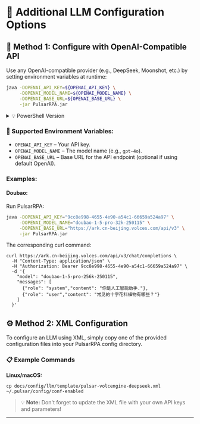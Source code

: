 # 🤖 Additional LLM Configuration Options

## 🔌 Method 1: Configure with OpenAI-Compatible API

Use any OpenAI-compatible provider (e.g., DeepSeek, Moonshot, etc.) by setting environment variables at runtime:

```bash
java -DOPENAI_API_KEY=${OPENAI_API_KEY} \
     -DOPENAI_MODEL_NAME=${OPENAI_MODEL_NAME} \
     -DOPENAI_BASE_URL=${OPENAI_BASE_URL} \
     -jar PulsarRPA.jar
```

<details>
<summary>💡 PowerShell Version</summary>

```powershell
java -DOPENAI_API_KEY=${OPENAI_API_KEY} `
     -DOPENAI_MODEL_NAME=${OPENAI_MODEL_NAME} `
     -DOPENAI_BASE_URL=${OPENAI_BASE_URL} `
     -jar PulsarRPA.jar
```

</details>

### 🧩 Supported Environment Variables:

- `OPENAI_API_KEY` – Your API key.
- `OPENAI_MODEL_NAME` – The model name (e.g., `gpt-4o`).
- `OPENAI_BASE_URL` – Base URL for the API endpoint (optional if using default OpenAI).

### Examples:

#### **Doubao:**

Run PulsarRPA:

```bash
java -DOPENAI_API_KEY="9cc8e998-4655-4e90-a54c1-66659a524a97" \
     -DOPENAI_MODEL_NAME="doubao-1-5-pro-32k-250115" \
     -DOPENAI_BASE_URL="https://ark.cn-beijing.volces.com/api/v3" \
     -jar PulsarRPA.jar
```

The corresponding curl command:

```shell
curl https://ark.cn-beijing.volces.com/api/v3/chat/completions \
  -H "Content-Type: application/json" \
  -H "Authorization: Bearer 9cc8e998-4655-4e90-a54c1-66659a524a97" \
  -d '{
    "model": "doubao-1-5-pro-256k-250115",
    "messages": [
      {"role": "system","content": "你是人工智能助手."},
      {"role": "user","content": "常见的十字花科植物有哪些？"}
    ]
  }'
```

## ⚙️ Method 2: XML Configuration

To configure an LLM using XML, simply copy one of the provided configuration files into your PulsarRPA config directory.

### 📋 Example Commands

**Linux/macOS:**

```shell
cp docs/config/llm/template/pulsar-volcengine-deepseek.xml ~/.pulsar/config/conf-enabled
```

> 💡 **Note:** Don't forget to update the XML file with your own API keys and parameters!

---

